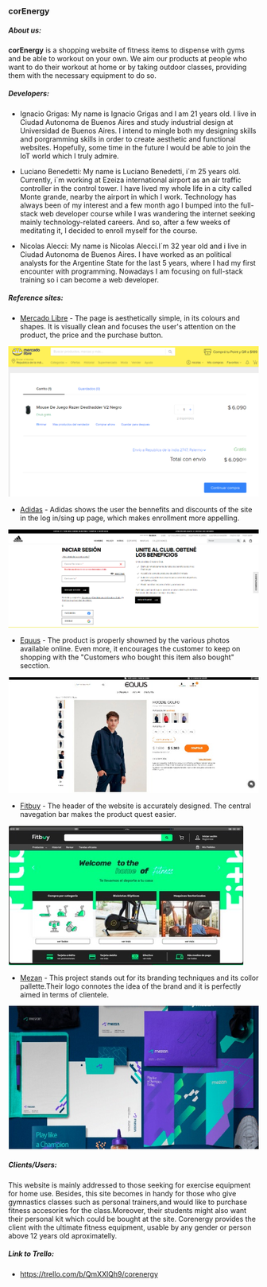  ### **corEnergy**

##### About us:

**corEnergy** is a shopping website of fitness items to dispense with gyms and be able to workout on your own. We aim our products at people who want to do their workout at home or by taking outdoor classes, providing them with the necessary equipment to do so.

##### Developers:

- Ignacio Grigas: My name is Ignacio Grigas and I am 21 years old. I live in Ciudad Autonoma de Buenos Aires and study industrial design at Universidad de Buenos Aires. I intend to mingle both my designing skills and porgramming skills in order to create aesthetic and functional websites. Hopefully, some time in the future I would be able to join the IoT world which I truly admire.

- Luciano Benedetti: My name is Luciano Benedetti, i´m 25 years old. Currently, i´m working at Ezeiza international airport as an air traffic controller in the control tower.
I have lived my whole life in a city called Monte grande, nearby the airport in which I work. 
Technology has always been of my interest and a few month ago I bumped into the full-stack web developer course while I was wandering the internet seeking mainly technology-related careers.
And so, after a few weeks of meditating it, I decided to enroll myself for the course.

- Nicolas Alecci: My name is Nicolas Alecci.I´m 32 year old and i live in Ciudad Autonoma de Buenos Aires. I have worked as an political analysts for the Argentine State for the last 5 years, where I had my first encounter with programming. Nowadays I am focusing on full-stack training so i can become a web developer.


##### Reference sites:

- [Mercado Libre](https://www.mercadolibre.com.ar/gz/cart) - The page is aesthetically simple, in its colours and shapes. It is visually clean and focuses the user's attention on the product, the price and the purchase button.


![Mercado_Libre](/Inspirations_and_Wireframes/Mercado_Libre.png)



- [Adidas](https://www.adidas.com.ar/account-login) - Adidas shows the user the bennefits and discounts of the site in the log in/sing up page, which makes enrollment more appelling.


![Adidas](/Inspirations_and_Wireframes/Adiddas.png)



- [Equus](https://www.equus.com.ar/16spcl0017n4-14-hoodie-golfo/p) - The product is properly showned by the various photos available online. Even more, it encourages the customer to keep on shopping with the "Customers who bought this item also bought" secction.


![Equus](/Inspirations_and_Wireframes/Equus.jpeg)



- [Fitbuy](https://www.fitbuy.com.mx/) - The header of the website is accurately designed. The central navegation bar makes the product quest easier.


![Fitbuy](/Inspirations_and_Wireframes/Fitbuy.jpeg)



- [Mezan](https://www.behance.net/gallery/103870735/Mezan-brand-design?tracking_source=search_projects_recommended%7Cmezan) - This project stands out for its branding techniques and its collor pallette.Their logo connotes the idea of the brand and it is perfectly aimed in terms of clientele. 


![Mezan](/Inspirations_and_Wireframes/Mezan.jpeg)


##### Clients/Users:

This website is mainly addressed to those seeking for exercise equipment for home use.
Besides, this site becomes in handy for those who give gymnastics classes such as personal trainers,and would like to purchase fitness accesories for the class.Moreover, their students might also want their personal kit which could be bought at the site.
 Corenergy provides the client with the ultimate fitness equipment, usable by any gender or person above 12 years old aproximatelly.
 
 
 ##### Link to Trello:
 
 - https://trello.com/b/QmXXlQh9/corenergy
